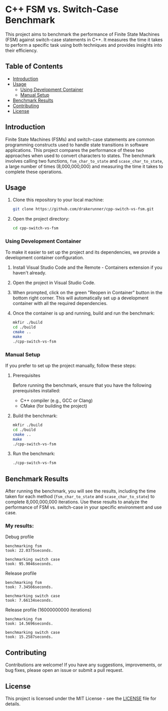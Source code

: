 # C++ FSM vs. Switch-Case Benchmark

This project aims to benchmark the performance of Finite State Machines (FSM) against switch-case statements in C++. It measures the time it takes to perform a specific task using both techniques and provides insights into their efficiency.

## Table of Contents

- [Introduction](#introduction)
- [Usage](#usage)
  - [Using Development Container](#using-development-container)
  - [Manual Setup](#manual-setup)
- [Benchmark Results](#benchmark-results)
- [Contributing](#contributing)
- [License](#license)

## Introduction

Finite State Machines (FSMs) and switch-case statements are common programming constructs used to handle state transitions in software applications. This project compares the performance of these two approaches when used to convert characters to states. The benchmark involves calling two functions, `fsm_char_to_state` and `scase_char_to_state`, a large number of times (8,000,000,000) and measuring the time it takes to complete these operations.

## Usage


1. Clone this repository to your local machine:

   ```sh
   git clone https://github.com/drakerunner/cpp-switch-vs-fsm.git
   ```
2. Open the project directory:

    ```sh
    cd cpp-switch-vs-fsm
    ```

### Using Development Container

To make it easier to set up the project and its dependencies, we provide a development container configuration.

1. Install Visual Studio Code and the Remote - Containers extension if you haven't already.

2. Open the project in Visual Studio Code.

3. When prompted, click on the green "Reopen in Container" button in the bottom right corner. This will automatically set up a development container with all the required dependencies.

4. Once the container is up and running, build and run the benchmark:

    ```sh
    mkfir ./build
    cd ./build
    cmake ..
    make
    ./cpp-switch-vs-fsm
    ```

### Manual Setup
If you prefer to set up the project manually, follow these steps:

1. Prerequisites

    Before running the benchmark, ensure that you have the following prerequisites installed:

    - C++ compiler (e.g., GCC or Clang)
    - CMake (for building the project)


2. Build the benchmark:

    ```sh
    mkfir ./build
    cd ./build
    cmake ..
    make
    ./cpp-switch-vs-fsm
    ```

3. Run the benchmark:
    ```sh
    ./cpp-switch-vs-fsm
    ```

## Benchmark Results
After running the benchmark, you will see the results, including the time taken for each method (`fsm_char_to_state` and `scase_char_to_state`) to complete 8,000,000,000 iterations. Use these results to analyze the performance of FSM vs. switch-case in your specific environment and use case.

### My results:
Debug profile

    benchmarking fsm
    took: 22.0375seconds.

    benchmarking switch case
    took: 95.9046seconds.

Release profile

    benchmarking fsm
    took: 7.34566seconds.

    benchmarking switch case
    took: 7.66134seconds.

Release profile (16000000000 iterations)

    benchmarking fsm
    took: 14.5696seconds.

    benchmarking switch case
    took: 15.2587seconds.

## Contributing
Contributions are welcome! If you have any suggestions, improvements, or bug fixes, please open an issue or submit a pull request.

## License
This project is licensed under the MIT License - see the [LICENSE](https://github.com/drakerunner/cpp-switch-vs-fsm/LICENSE) file for details.